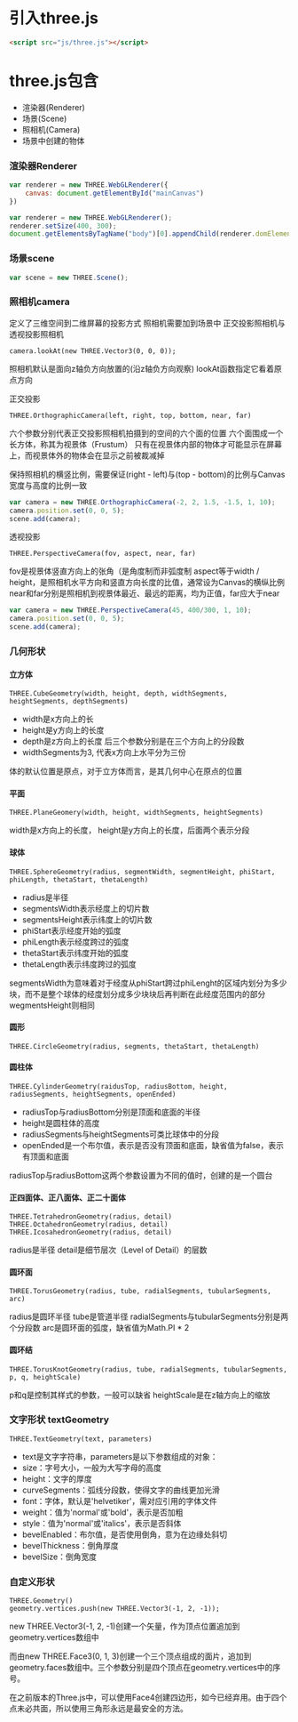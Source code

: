 # 引入three.js

```html
<script src="js/three.js"></script>
```

# three.js包含

* 渲染器(Renderer)
* 场景(Scene)
* 照相机(Camera)
* 场景中创建的物体


### 渲染器Renderer

```js
var renderer = new THREE.WebGLRenderer({
	canvas: document.getElementById("mainCanvas")
})

var renderer = new THREE.WebGLRenderer();
renderer.setSize(400, 300);
document.getElementsByTagName("body")[0].appendChild(renderer.domElement);
```

### 场景scene
```js
var scene = new THREE.Scene();
```

### 照相机camera

定义了三维空间到二维屏幕的投影方式
照相机需要加到场景中
正交投影照相机与透视投影照相机

	camera.lookAt(new THREE.Vector3(0, 0, 0));

照相机默认是面向z轴负方向放置的(沿z轴负方向观察)
lookAt函数指定它看着原点方向

正交投影

	THREE.OrthographicCamera(left, right, top, bottom, near, far)

六个参数分别代表正交投影照相机拍摄到的空间的六个面的位置
六个面围成一个长方体，称其为视景体（Frustum）
只有在视景体内部的物体才可能显示在屏幕上，而视景体外的物体会在显示之前被裁减掉

保持照相机的横竖比例，需要保证(right - left)与(top - bottom)的比例与Canvas宽度与高度的比例一致
```js
var camera = new THREE.OrthographicCamera(-2, 2, 1.5, -1.5, 1, 10);
camera.position.set(0, 0, 5);
scene.add(camera);
```

透视投影

	THREE.PerspectiveCamera(fov, aspect, near, far)

fov是视景体竖直方向上的张角（是角度制而非弧度制
aspect等于width / height，是照相机水平方向和竖直方向长度的比值，通常设为Canvas的横纵比例
near和far分别是照相机到视景体最近、最远的距离，均为正值，far应大于near
	
```js
var camera = new THREE.PerspectiveCamera(45, 400/300, 1, 10);
camera.position.set(0, 0, 5);
scene.add(camera);
```

### 几何形状

#### 立方体

	THREE.CubeGeometry(width, height, depth, widthSegments, heightSegments, depthSegments)

* width是x方向上的长
* height是y方向上的长度
* depth是z方向上的长度
后三个参数分别是在三个方向上的分段数
* widthSegments为3, 代表x方向上水平分为三份

体的默认位置是原点，对于立方体而言，是其几何中心在原点的位置

#### 平面

	THREE.PlaneGeomery(width, height, widthSegments, heightSegments)

width是x方向上的长度， height是y方向上的长度，后面两个表示分段

#### 球体

	THREE.SphereGeometry(radius, segmentWidth, segmentHeight, phiStart, phiLength, thetaStart, thetaLength)

* radius是半径
* segmentsWidth表示经度上的切片数
* segmentsHeight表示纬度上的切片数
* phiStart表示经度开始的弧度
* phiLength表示经度跨过的弧度
* thetaStart表示纬度开始的弧度
* thetaLength表示纬度跨过的弧度

segmentsWidth为意味着对于经度从phiStart跨过phiLenght的区域内划分为多少块，而不是整个球体的经度划分成多少块块后再判断在此经度范围内的部分
wegmentsHeight则相同

#### 圆形

	THREE.CircleGeometry(radius, segments, thetaStart, thetaLength)

#### 圆柱体

	THREE.CylinderGeometry(raidusTop, radiusBottom, height, radiusSegments, heightSegments, openEnded)

* radiusTop与radiusBottom分别是顶面和底面的半径
* height是圆柱体的高度
* radiusSegments与heightSegments可类比球体中的分段
* openEnded是一个布尔值，表示是否没有顶面和底面，缺省值为false，表示有顶面和底面

radiusTop与radiusBottom这两个参数设置为不同的值时，创建的是一个圆台

#### 正四面体、正八面体、正二十面体

	THREE.TetrahedronGeometry(radius, detail)
	THREE.OctahedronGeometry(radius, detail)
	THREE.IcosahedronGeometry(radius, detail)

radius是半径
detail是细节层次（Level of Detail）的层数

#### 圆环面

	THREE.TorusGeometry(radius, tube, radialSegments, tubularSegments, arc)

radius是圆环半径
tube是管道半径
radialSegments与tubularSegments分别是两个分段数
arc是圆环面的弧度，缺省值为Math.PI * 2

#### 圆环结

	THREE.TorusKnotGeometry(radius, tube, radialSegments, tubularSegments, p, q, heightScale)

p和q是控制其样式的参数，一般可以缺省
heightScale是在z轴方向上的缩放

### 文字形状 textGeometry

	THREE.TextGeometry(text, parameters)

* text是文字字符串，parameters是以下参数组成的对象：
* size：字号大小，一般为大写字母的高度
* height：文字的厚度
* curveSegments：弧线分段数，使得文字的曲线更加光滑
* font：字体，默认是'helvetiker'，需对应引用的字体文件
* weight：值为'normal'或'bold'，表示是否加粗
* style：值为'normal'或'italics'，表示是否斜体
* bevelEnabled：布尔值，是否使用倒角，意为在边缘处斜切
* bevelThickness：倒角厚度
* bevelSize：倒角宽度

### 自定义形状

	THREE.Geometry()
	geometry.vertices.push(new THREE.Vector3(-1, 2, -1));

new THREE.Vector3(-1, 2, -1)创建一个矢量，作为顶点位置追加到geometry.vertices数组中

而由new THREE.Face3(0, 1, 3)创建一个三个顶点组成的面片，追加到geometry.faces数组中。三个参数分别是四个顶点在geometry.vertices中的序号。

在之前版本的Three.js中，可以使用Face4创建四边形，如今已经弃用。由于四个点未必共面，所以使用三角形永远是最安全的方法。
